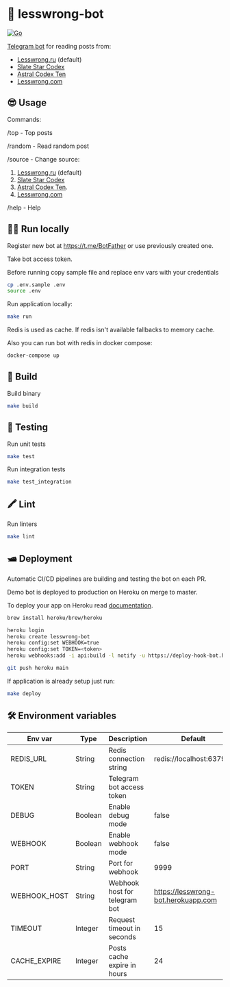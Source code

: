 # 🤖 lesswrong-bot

[![Go](https://github.com/ndrewnee/lesswrong-bot/actions/workflows/go.yml/badge.svg?branch=main)](https://github.com/ndrewnee/lesswrong-bot/actions/workflows/go.yml)

[Telegram bot](https://t.me/lesswrong_bot) for reading posts from:

- [Lesswrong.ru](https://lesswrong.ru) (default)
- [Slate Star Codex](https://slatestarcodex.com)
- [Astral Codex Ten](https://astralcodexten.substack.com)
- [Lesswrong.com](https://lesswrong.com)

## 😎 Usage

Commands:

/top - Top posts

/random - Read random post

/source - Change source:

  1. [Lesswrong.ru](https://lesswrong.ru) (default)
  2. [Slate Star Codex](https://slatestarcodex.com)
  3. [Astral Codex Ten](https://astralcodexten.substack.com).
  4. [Lesswrong.com](https://lesswrong.com)

/help - Help

## 🧑‍💻 Run locally

Register new bot at https://t.me/BotFather or use previously created one.

Take bot access token.

Before running copy sample file and replace env vars with your credentials

```sh
cp .env.sample .env
source .env
```

Run application locally:

```sh
make run
```

Redis is used as cache. If redis isn't available fallbacks to memory cache.

Also you can run bot with redis in docker compose:

```sh
docker-compose up
```

## 👷 Build

Build binary

```sh
make build
```

## 🧪 Testing

Run unit tests

```sh
make test
```

Run integration tests

```sh
make test_integration
```

## 🖍 Lint

Run linters

```sh
make lint
```

## 🛥 Deployment

Automatic CI/CD pipelines are building and testing the bot on each PR.

Demo bot is deployed to production on Heroku on merge to master.

To deploy your app on Heroku read [documentation](https://devcenter.heroku.com/articles/getting-started-with-go?singlepage=true).

```sh
brew install heroku/brew/heroku

heroku login
heroku create lesswrong-bot
heroku config:set WEBHOOK=true
heroku config:set TOKEN=<token>
heroku webhooks:add -i api:build -l notify -u https://deploy-hook-bot.herokuapp.com/hooks -t <auth_token> # To add deploy hook

git push heroku main
```

If application is already setup just run:

```sh
make deploy
```

## 🛠 Environment variables

| Env var      | Type    | Description                   | Default                             |
| ------------ | ------- | ----------------------------- | ----------------------------------- |
| REDIS_URL    | String  | Redis connection string       | redis://localhost:6379/1            |
| TOKEN        | String  | Telegram bot access token     |                                     |
| DEBUG        | Boolean | Enable debug mode             | false                               |
| WEBHOOK      | Boolean | Enable webhook mode           | false                               |
| PORT         | String  | Port for webhook              | 9999                                |
| WEBHOOK_HOST | String  | Webhook host for telegram bot | https://lesswrong-bot.herokuapp.com |
| TIMEOUT      | Integer | Request timeout in seconds    | 15                                  |
| CACHE_EXPIRE | Integer | Posts cache expire in hours   | 24                                  |

